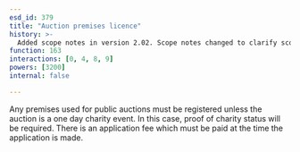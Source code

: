 ```yaml
---
esd_id: 379
title: "Auction premises licence"
history: >-
  Added scope notes in version 2.02. Scope notes changed to clarify scope in version 3.00. Term name changed from 'Licence - auction premises' to 'Licences - auction premises' in version 3.00. Name changed to 'Auction premises licence' in version 4.00.
function: 163
interactions: [0, 4, 8, 9]
powers: [3200]
internal: false

---
```


Any premises used for public auctions must be registered unless the auction is a one day charity event. In this case, proof of charity status will be required. There is an application fee which must be paid at the time the application is made.

